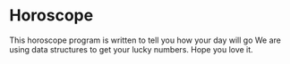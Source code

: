 # Horoscope
This horoscope program is written to 
tell you how your day will go 
We are using data structures
to get your lucky numbers.
Hope you love it.
